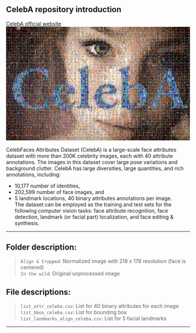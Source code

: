 ## CelebA repository introduction
[CelebA official website](https://link.zhihu.com/?target=http%3A//mmlab.ie.cuhk.edu.hk/projects/CelebA.html)  
![CelebA](./celeba.png)  

CelebFaces Attributes Dataset (CelebA) is a large-scale face attributes dataset with more than 200K celebrity images, each with 40 attribute annotations. The images in this dataset cover large pose variations and background clutter. CelebA has large diversities, large quantities, and rich annotations, including:  
* 10,177 number of identities,  
* 202,599 number of face images, and  
* 5 landmark locations, 40 binary attributes annotations per image.  
The dataset can be employed as the training and test sets for the following computer vision tasks: face attribute recognition, face detection, landmark (or facial part) localization, and face editing & synthesis.

----  
## Folder description:
> `Align & Cropped`: Normalized image with 218 x 178 resolution (face is centered)  
> `In the wild`: Original unprocessed image  

## File descriptions:  
> `list_attr_celeba.csv`:  List for 40 binary attributes for each image  
> `list_bbox_celeba.csv`:  List for bounding box  
> `list_landmarks_align_celeba.csv`: List for 5 facial landmarks   

----




